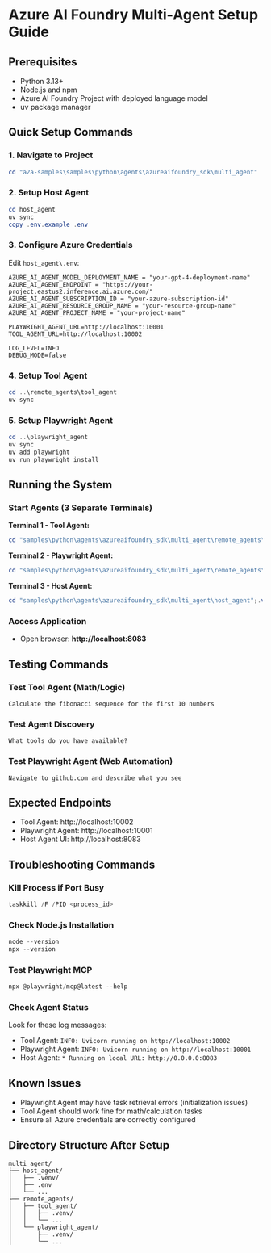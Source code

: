 # Azure AI Foundry Multi-Agent Setup Guide

## Prerequisites
- Python 3.13+
- Node.js and npm
- Azure AI Foundry Project with deployed language model
- uv package manager

## Quick Setup Commands

### 1. Navigate to Project
```powershell
cd "a2a-samples\samples\python\agents\azureaifoundry_sdk\multi_agent"
```

### 2. Setup Host Agent
```powershell
cd host_agent
uv sync
copy .env.example .env
```

### 3. Configure Azure Credentials
Edit `host_agent\.env`:
```env
AZURE_AI_AGENT_MODEL_DEPLOYMENT_NAME = "your-gpt-4-deployment-name"
AZURE_AI_AGENT_ENDPOINT = "https://your-project.eastus2.inference.ai.azure.com/"
AZURE_AI_AGENT_SUBSCRIPTION_ID = "your-azure-subscription-id"
AZURE_AI_AGENT_RESOURCE_GROUP_NAME = "your-resource-group-name"
AZURE_AI_AGENT_PROJECT_NAME = "your-project-name"

PLAYWRIGHT_AGENT_URL=http://localhost:10001
TOOL_AGENT_URL=http://localhost:10002

LOG_LEVEL=INFO
DEBUG_MODE=false
```

### 4. Setup Tool Agent
```powershell
cd ..\remote_agents\tool_agent
uv sync
```

### 5. Setup Playwright Agent
```powershell
cd ..\playwright_agent
uv sync
uv add playwright
uv run playwright install
```

## Running the System

### Start Agents (3 Separate Terminals)

**Terminal 1 - Tool Agent:**
```powershell
cd "samples\python\agents\azureaifoundry_sdk\multi_agent\remote_agents\tool_agent";.venv\Scripts\activate ;python .
```

**Terminal 2 - Playwright Agent:**
```powershell
cd "samples\python\agents\azureaifoundry_sdk\multi_agent\remote_agents\playwright_agent";.venv\Scripts\activate;python .
```

**Terminal 3 - Host Agent:**
```powershell
cd "samples\python\agents\azureaifoundry_sdk\multi_agent\host_agent";.venv\Scripts\activate;python .
```

### Access Application
- Open browser: **http://localhost:8083**

## Testing Commands

### Test Tool Agent (Math/Logic)
```
Calculate the fibonacci sequence for the first 10 numbers
```

### Test Agent Discovery
```
What tools do you have available?
```

### Test Playwright Agent (Web Automation)
```
Navigate to github.com and describe what you see
```

## Expected Endpoints
- Tool Agent: http://localhost:10002
- Playwright Agent: http://localhost:10001
- Host Agent UI: http://localhost:8083

## Troubleshooting Commands

### Kill Process if Port Busy
```powershell
taskkill /F /PID <process_id>
```

### Check Node.js Installation
```powershell
node --version
npx --version
```

### Test Playwright MCP
```powershell
npx @playwright/mcp@latest --help
```

### Check Agent Status
Look for these log messages:
- Tool Agent: `INFO: Uvicorn running on http://localhost:10002`
- Playwright Agent: `INFO: Uvicorn running on http://localhost:10001`
- Host Agent: `* Running on local URL: http://0.0.0.0:8083`

## Known Issues
- Playwright Agent may have task retrieval errors (initialization issues)
- Tool Agent should work fine for math/calculation tasks
- Ensure all Azure credentials are correctly configured

## Directory Structure After Setup
```
multi_agent/
├── host_agent/
│   ├── .venv/
│   ├── .env
│   └── ...
├── remote_agents/
│   ├── tool_agent/
│   │   ├── .venv/
│   │   └── ...
│   └── playwright_agent/
│       ├── .venv/
│       └── ...
```
